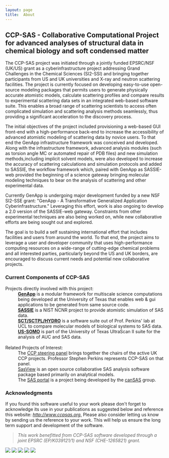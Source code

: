 ```yaml
---
layout: page
title:  About
---
```


<head>

<link rel="stylesheet" type="text/css" media="all" href="css/SiteStyle.css">
<link rel="shortcut icon" type="image/x-icon" href="media/ccpsas_icon.ico">
<!-- <link rel="shortcut icon" type="image/x-icon" href="media/ball.ico">
-->
<title>CCP-SAS</title>

</head>


<body>


<div id="textContainer">

<h2>CCP-SAS - Collaborative Computational Project for advanced 
analyses of structural data in chemical biology and soft condensed matter</h2>

<p>
The CCP-SAS project was initiated through a jointly funded EPSRC/NSF (UK/US) grant as a cyberinfrastructure project
addressing Grand Challenges in the Chemical Sciences (SI2-SSI) and bringing together participants from US and UK
universities and X-ray and neutron scattering facilities. The project is currently focused on developing easy-to-use
open-source modeling packages that permits users to generate physically accurate atomistic models, calculate
scattering profiles and compare results to experimental scattering data sets in an integrated web-based software
suite.  This enables a broad range of scattering scientists to access often complicated simulation and scattering
analysis methods seamlessly, thus providing a significant acceleration to the discovery process. 
</p>

<p>
The initial objectives of the project included provisioning a web-based GUI front-end with a high-performance
back-end to increase the accessibility of advanced atomistic modeling of scattering data by novice users.  To that
end the GenApp infrastructure framework was conceived and developed.  Along with the infrastructure framework,
advanced analysis modules (such as torsion angle MC or automated repair of PDB files) and new simulation
methods,including implicit solvent models, were also developed to increase the accuracy of scattering calculations
and simulation protocols and added to SASSIE, the workflow framework which, paired with GenApp as SASSIE-web provided
the beginning of a science gateway bringing molecular modeling techniques to bear on the analysis of scattering
and other experimental data.
</p>

<p>
Currently GenApp is undergoing major development funded by a new NSF SI2-SSE grant: "GenApp - A Transformative
Generalized Application Cyberinfrastructure." Leveraging this effort, work is also ongoing to develop a 2.0
version of the SASSIE-web gateway.  Constraints from other experimental techniques are also being worked on, while
new collaborative efforts are being sought out and explored. </p>

<p>
The goal is to build a self sustaining international effort that includes facilities and users from around the world. 
To that end, the project aims to leverage a user and developer community that uses high-performance computing
resources on a wide-range of cutting-edge chemical problems and all interested parties, particularly beyond the
US and UK borders, are encouraged to discuss current needs and potential new collaborative projects.
</p>

<h3> Current Components of CCP-SAS </h3>
<dl>
	<dt>Projects directly involved with this project:</dt>
	  <dd><a href="http://scigenapp.org"><b>GenApp</b></a> is a modular framework for multiscale science computations being developed at the University of Texas that enables web & gui applications to be generated from same source code.</dd>
	  <dd><a href="http://www.smallangles.net/sassie/SASSIE/SASSIE_HOME.html"><b>SASSIE</b></a> is a NIST NCNR 
	  project to provide atomistic simulation of SAS data.</dd>
	  <dd><a href="http://dww100.github.io/sct/"><b>SCT/SCTPL/HYDRO</b></a> is a software suite out of Prof. 
	  Perkins' lab at UCL to compare molecular models of biological systems to SAS data.</dd>
	  <dd><a href="http://www.beads.uthscsa.edu/"><b>US-SOMO</b></a> is part of the University of Texas UltraScan II 
	  suite for the analysis of AUC and SAS data.</dd><br>
	<dt>Related Projects of Interest:</dt>
	  <dd>The <a href="http://www.ccp.ac.uk/" title="UK CCP projects site">CCP steering panel</a> brings together the
	  chairs of the active UK CCP projects.  Professor Stephen Perkins represents CCP-SAS on that panel.</dd>
	  <dd><a href="http://www.sasview.org" title="a collaborative fourier space sas analysis tool">SasView</a> 
	  is an open source collaborative SAS analysis software package based primarily on analytical models.</dd>
	  <dd>The <a href="http://www.smallangle.org" title="SAS portal">SAS portal</a> is a project being developed
	  by the <a href="http://www.cansas.org">canSAS</a> group.</dd>
</dl>

<h3>Acknowledgments</h3>
		<p>If you found this software useful to your work please don't forget to acknowledge its use
		 in your publications as suggested below and reference this website: <u><i>http://www.ccpsas.org.</i></u>
		 Please also consider letting us know by sending us the reference to your work.  This will help
		 us ensure the long term support and development of the software.  
		</p>
		<blockquote><i>
		This work benefitted from CCP-SAS software developed through a joint EPSRC (EP/K039121/1) and 
		NSF (CHE-1265821) grant.
		</i></blockquote>
</div>

<!-- THIS SHOULD NEVER BE TOUCHED -- at some point we should figure out how to add links in CSS 
     this can become an single line and the footer can be easily changed across the site (for 
	 example for adding a sponsor logo or text about sponsors/participants etc etc) -->        
<div id="footer">
	<div id="footerImages">
<!--
		<a id='CCPSAS simple logo' href="http://www.ccpsas.org"><img src="media/ccpsas_logo_simple_colour.png"></a>
-->
		<a id='EPSRC logo' href="http://www.epsrc.ac.uk/"><img src="media/epsrc_logo.png"></a>
		<img src="media/blank.png">
		<a id='CCPSAS simple logo' href="http://www.ccpsas.org"><img src="media/ccpsas_logo_detailed_colour.png"></a>
		<img src="media/blank.png">
		<a id='NSF logo' href="http://www.nsf.org"><img src="media/nsf_logo.png"></a>
	</div>
</div>

</body></html>

